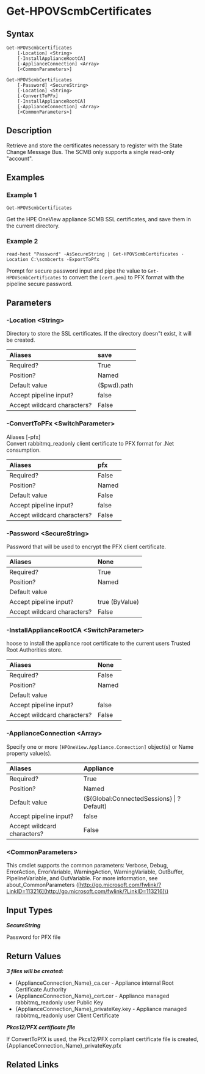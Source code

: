 ﻿---
description: Get State Change Message Bus certificates.
---

# Get-HPOVScmbCertificates

## Syntax

```text
Get-HPOVScmbCertificates
    [-Location] <String>
    [-InstallApplianceRootCA]
    [-ApplianceConnection] <Array>
    [<CommonParameters>]
```

```text
Get-HPOVScmbCertificates
    [-Password] <SecureString>
    [-Location] <String>
    [-ConvertToPFx]
    [-InstallApplianceRootCA]
    [-ApplianceConnection] <Array>
    [<CommonParameters>]
```

## Description

Retrieve and store the certificates necessary to register with the State Change Message Bus.  The SCMB only supports a single read-only "account".

## Examples

###  Example 1 

```text
Get-HPOVScmbCertificates

```

Get the HPE OneView appliance SCMB SSL certificates, and save them in the current directory.

###  Example 2 

```text
read-host "Password" -AsSecureString | Get-HPOVScmbCertificates -Location C:\scmbcerts -ExportToPfx

```

Prompt for secure password input and pipe the value to `Get-HPOVScmbCertificates` to convert the `[cert.pem]` to PFX format with the pipeline secure password.

## Parameters

### -Location &lt;String&gt;

Directory to store the SSL certificates.  If the directory doesn"t exist, it will be created.

| Aliases | save |
| :--- | :--- |
| Required? | True |
| Position? | Named |
| Default value | ($pwd).path |
| Accept pipeline input? | false |
| Accept wildcard characters? | False |

### -ConvertToPFx &lt;SwitchParameter&gt;

Aliases [-pfx]        
Convert rabbitmq_readonly client certificate to PFX format for .Net consumption.

| Aliases | pfx |
| :--- | :--- |
| Required? | False |
| Position? | Named |
| Default value | False |
| Accept pipeline input? | false |
| Accept wildcard characters? | False |

### -Password &lt;SecureString&gt;

Password that will be used to encrypt the PFX client certificate.

| Aliases | None |
| :--- | :--- |
| Required? | True |
| Position? | Named |
| Default value |  |
| Accept pipeline input? | true (ByValue) |
| Accept wildcard characters? | False |

### -InstallApplianceRootCA &lt;SwitchParameter&gt;

hoose to install the appliance root certificate to the current users Trusted Root Authorities store.

| Aliases | None |
| :--- | :--- |
| Required? | False |
| Position? | Named |
| Default value |  |
| Accept pipeline input? | false |
| Accept wildcard characters? | False |

### -ApplianceConnection &lt;Array&gt;

Specify one or more `[HPOneView.Appliance.Connection]` object(s) or Name property value(s).

| Aliases | Appliance |
| :--- | :--- |
| Required? | True |
| Position? | Named |
| Default value | (${Global:ConnectedSessions} &vert; ? Default) |
| Accept pipeline input? | false |
| Accept wildcard characters? | False |

### &lt;CommonParameters&gt;

This cmdlet supports the common parameters: Verbose, Debug, ErrorAction, ErrorVariable, WarningAction, WarningVariable, OutBuffer, PipelineVariable, and OutVariable. For more information, see about\_CommonParameters \([http://go.microsoft.com/fwlink/?LinkID=113216](http://go.microsoft.com/fwlink/?LinkID=113216)\)

## Input Types

_**SecureString**_

Password for PFX file

## Return Values

_**3 files will be created:**_


 * {ApplianceConnection_Name}_ca.cer - Appliance internal Root Certificate Authority
 * {ApplianceConnection_Name}_cert.cer - Appliance managed rabbitmq_readonly user Public Key
 * {ApplianceConnection_Name}_privateKey.key - Appliance managed rabbitmq_readonly user Client Certificate

_**Pkcs12/PFX certificate file**_

If ConvertToPfX is used, the Pkcs12/PFX compliant certificate file is created, {ApplianceConnection_Name}_privateKey.pfx

## Related Links

